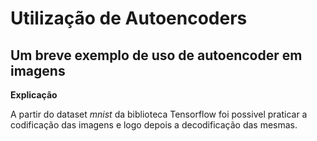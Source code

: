# Utilização de Autoencoders

## Um breve exemplo de uso de autoencoder em imagens

**Explicação**

A partir do dataset _mnist_ da biblioteca Tensorflow foi possivel praticar a codificação das imagens e logo depois a decodificação das mesmas.
